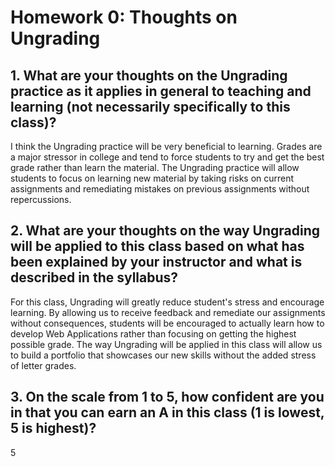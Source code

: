 # Homework 0: Thoughts on Ungrading

## 1. What are your thoughts on the Ungrading practice as it applies in general to teaching and learning (not necessarily specifically to this class)?
I think the Ungrading practice will be very beneficial to learning. Grades are a major stressor in college and tend to force students to try and get the best grade rather than learn the material. The Ungrading practice will allow students to focus on learning new material by taking risks on current assignments and remediating mistakes on previous assignments without repercussions.
## 2. What are your thoughts on the way Ungrading will be applied to this class based on what has been explained by your instructor and what is described in the syllabus?
For this class, Ungrading will greatly reduce student's stress and encourage learning. By allowing us to receive feedback and remediate our assignments without consequences, students will be encouraged to actually learn how to develop Web Applications rather than focusing on getting the highest possible grade. The way Ungrading will be applied in this class will allow us to build a portfolio that showcases our new skills without the added stress of letter grades.
## 3. On the scale from 1 to 5, how confident are you in that you can earn an A in this class (1 is lowest, 5 is highest)?
5

